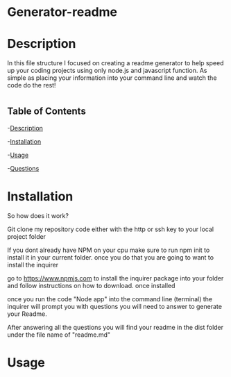 # Generator-readme

# Description
In this file structure I focused on creating a readme generator to help speed up your coding projects using only node.js and javascript function. As simple as placing your information into your command line and watch the code do the rest!

#

## Table of Contents
-[Description](#Description)

-[Installation](#Installation)

-[Usage](#Usage)

-[Questions](#Questions)

#

# Installation

So how does it work?

Git clone my repository code either with the http or ssh key to your local project folder

If you dont already have NPM on your cpu make sure to run npm init to install it in your current folder. once you do that you are going to want to install the inquirer 

go to https://www.npmjs.com to install the inquirer package into your folder and follow instructions on how to download.
once installed

once you run the code "Node app" into the command line (terminal) the inquirer  will prompt you with questions you will need to answer to generate your Readme.


After answering all the questions you will find your readme in the dist folder under the file name of "readme.md"
#

#  Usage


